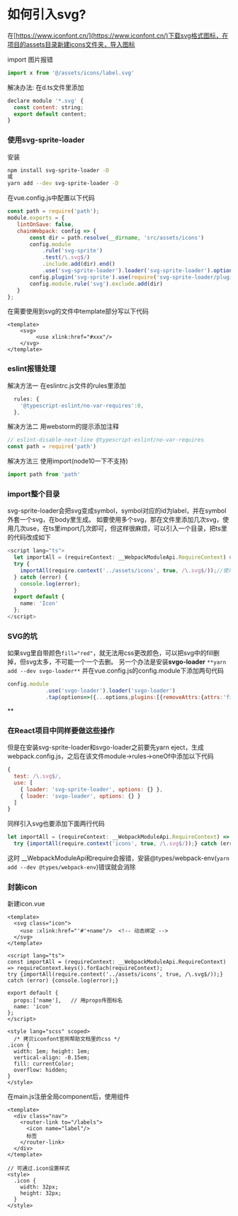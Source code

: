 # 如何引入svg?

在[https://www.iconfont.cn/](https://www.iconfont.cn/)下载svg格式图标，在项目的assets目录新建icons文件夹，导入图标


import 图片报错
```javascript
import x from '@/assets/icons/label.svg'
```
解决办法: 在d.ts文件里添加
```javascript
declare module '*.svg' {
  const content: string;
  export default content;
}
```
### 使用svg-sprite-loader
安装
```bash
npm install svg-sprite-loader -D
或
yarn add --dev svg-sprite-loader -D
```


在vue.config.js中配置以下代码
```javascript
const path = require('path');
module.exports = {
   lintOnSave: false,
   chainWebpack: config => {
       const dir = path.resolve(__dirname, 'src/assets/icons')
       config.module
           .rule('svg-sprite')
           .test(/\.svg$/)
           .include.add(dir).end()
           .use('svg-sprite-loader').loader('svg-sprite-loader').options({extract: false}).end()
       config.plugin('svg-sprite').use(require('svg-sprite-loader/plugin'), [{plainSprite: true}])
       config.module.rule('svg').exclude.add(dir)
   }
};
```


在需要使用到svg的文件中template部分写以下代码
```vue
<template>
    <svg>
         <use xlink:href="#xxx"/>
    </svg>
</template>
```
### eslint报错处理
解决方法一
在eslintrc.js文件的rules里添加
```javascript
  rules: {
    '@typescript-eslint/no-var-requires':0,
  },
```
解决方法二
用webstorm的提示添加注释
```javascript
// eslint-disable-next-line @typescript-eslint/no-var-requires
const path = require('path')
```
解决方法三
使用import(node10一下不支持)
```javascript
import path from 'path'
```
### import整个目录
svg-sprite-loader会把svg变成symbol，symbol对应的id为label，并在symbol外套一个svg，在body里生成。
如要使用多个svg，那在文件里添加几次svg，使用几次use，在ts里import几次即可，但这样很麻烦，可以引入一个目录，把ts里的代码改成如下


```typescript
<script lang="ts">
  let importAll = (requireContext: __WebpackModuleApi.RequireContext) => requireContext.keys().forEach(requireContext);
  try {
    importAll(require.context('../assets/icons', true, /\.svg$/));//使用require
  } catch (error) {
    console.log(error);
  }
  export default {
    name: 'Icon'
  };
</script>
```
### SVG的坑
如果svg里自带颜色`fill="red"`，就无法用css更改颜色，可以把svg中的fill删掉，但svg太多，不可能一个一个去删。
另一个办法是安装**svgo-loader**
`**yarn add --dev svgo-loader**`
并在vue.config.js的config.module下添加两句代码


```javascript
config.module
            .use('svgo-loader').loader('svgo-loader')
            .tap(options=>({...options,plugins:[{removeAttrs:{attrs:'fill'}}]})).end();
```
**
### 在React项目中同样要做这些操作
但是在安装svg-sprite-loader和svgo-loader之前要先yarn eject，生成webpack.config.js，之后在该文件module→rules→oneOf中添加以下代码


```javascript
{
  test: /\.svg$/,
  use: [
    { loader: 'svg-sprite-loader', options: {} },
    { loader: 'svgo-loader', options: {} }
  ]
}
```
同样引入svg也要添加下面两行代码


```javascript
let importAll = (requireContext: __WebpackModuleApi.RequireContext) => requireContext.keys().forEach(requireContext);
  try {importAll(require.context('icons', true, /\.svg$/));} catch (error) {console.log(error);}
```
这时 __WebpackModuleApi和require会报错，安装@types/webpack-env(`yarn add --dev @types/webpack-env`)错误就会消除


### 封装icon
新建icon.vue
```vue
<template>
  <svg class="icon">
    <use :xlink:href="'#'+name"/>  <!-- 动态绑定 -->
  </svg>
</template>

<script lang="ts">
const importAll = (requireContext: __WebpackModuleApi.RequireContext) => requireContext.keys().forEach(requireContext);
try {importAll(require.context('../assets/icons', true, /\.svg$/));} catch (error) {console.log(error);}

export default {
  props:['name'],   // 用props传图标名
  name: 'icon'
};
</script>

<style lang="scss" scoped>
  /* 拷贝iconfont官网帮助文档里的css */
.icon {
  width: 1em; height: 1em;
  vertical-align: -0.15em;
  fill: currentColor;
  overflow: hidden;
}
</style>
```
在main.js注册全局component后，使用组件
```vue
<template>
  <div class="nav">
    <router-link to="/labels">
      <icon name="label"/>
      标签
    </router-link>
  </div>
</template>

// 可通过.icon设置样式
<style>
  .icon {
    width: 32px;
    height: 32px;
  }
</style>
```
### 
